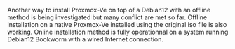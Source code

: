 Another way to install Proxmox-Ve on top of a Debian12 with an offline method is being investigated but many conflict are met so far.
Offline installation on a native Proxmox-Ve installed using the original iso file is also working.
Online installation method is fully operationnal on a system running Debian12 Bookworm with a wired Internet connection.
